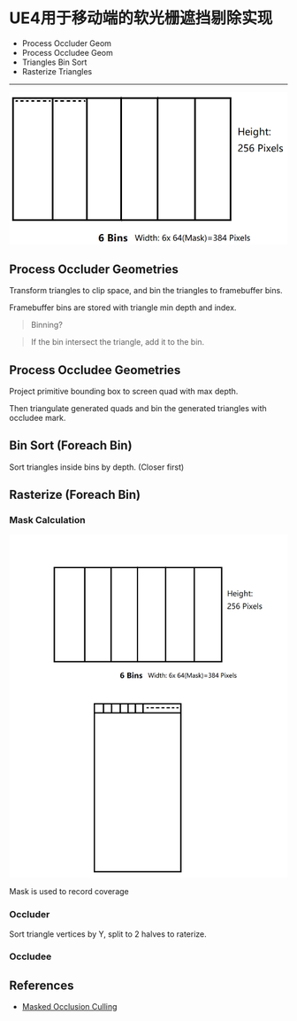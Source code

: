 # UE4用于移动端的软光栅遮挡剔除实现

* Process Occluder Geom
* Process Occludee Geom
* Triangles Bin Sort
* Rasterize Triangles

---

![](images/masked_oc.png)

## Process Occluder Geometries

Transform triangles to clip space, and bin the triangles to framebuffer bins.

Framebuffer bins are stored with triangle min depth and index.

> Binning?

> If the bin intersect the triangle, add it to the bin.

## Process Occludee Geometries

Project primitive bounding box to screen quad with max depth.

Then triangulate generated quads and bin the generated triangles with occludee mark.

## Bin Sort (Foreach Bin)

Sort triangles inside bins by depth. (Closer first)

## Rasterize (Foreach Bin)

### Mask Calculation

![](images/masked_oc2.png)

Mask is used to record coverage 

### Occluder

Sort triangle vertices by Y, split to 2 halves to raterize.

### Occludee

## References

* [Masked Occlusion Culling]()